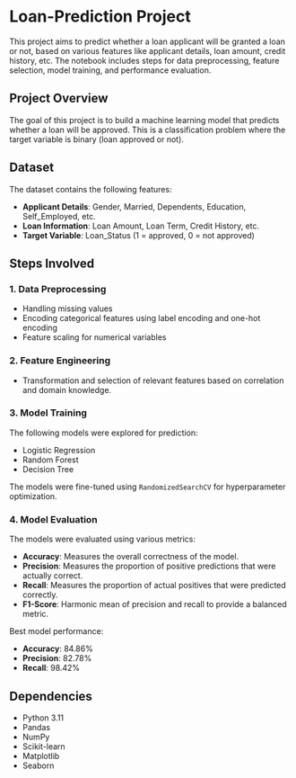 # Loan-Prediction Project
This project aims to predict whether a loan applicant will be granted a loan or not, based on various features like applicant details, loan amount, credit history, etc. The notebook includes steps for data preprocessing, feature selection, model training, and performance evaluation.

## Project Overview
The goal of this project is to build a machine learning model that predicts whether a loan will be approved. This is a classification problem where the target variable is binary (loan approved or not).

## Dataset
The dataset contains the following features:

- **Applicant Details**: Gender, Married, Dependents, Education, Self_Employed, etc.
- **Loan Information**: Loan Amount, Loan Term, Credit History, etc.
- **Target Variable**: Loan_Status (1 = approved, 0 = not approved)

## Steps Involved

### 1. Data Preprocessing
- Handling missing values
- Encoding categorical features using label encoding and one-hot encoding
- Feature scaling for numerical variables

### 2. Feature Engineering
- Transformation and selection of relevant features based on correlation and domain knowledge.

### 3. Model Training
The following models were explored for prediction:

- Logistic Regression
- Random Forest
- Decision Tree

The models were fine-tuned using `RandomizedSearchCV` for hyperparameter optimization.

### 4. Model Evaluation
The models were evaluated using various metrics:

- **Accuracy**: Measures the overall correctness of the model.
- **Precision**: Measures the proportion of positive predictions that were actually correct.
- **Recall**: Measures the proportion of actual positives that were predicted correctly.
- **F1-Score**: Harmonic mean of precision and recall to provide a balanced metric.

Best model performance:

- **Accuracy**: 84.86%
- **Precision**: 82.78%
- **Recall**: 98.42%

## Dependencies
- Python 3.11
- Pandas
- NumPy
- Scikit-learn
- Matplotlib
- Seaborn
